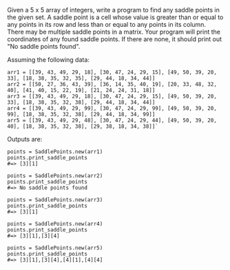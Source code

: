 Given a 5 x 5 array of integers, write a program to find any saddle points in the given set.  A saddle point is a cell whose value is greater than or equal to any points in its row and less than or equal to any points in its column. There may be multiple saddle points in a matrix.  Your program will print the coordinates of any found saddle points. If there are none, it should print out "No saddle points found".

Assuming the following data:

	arr1 = [[39, 43, 49, 29, 18], [30, 47, 24, 29, 15], [49, 50, 39, 20, 33], [18, 38, 35, 32, 35], [29, 44, 18, 34, 44]]
  	arr2 = [[50, 27, 36, 43, 39], [36, 14, 35, 40, 19], [20, 33, 48, 32, 40], [41, 40, 15, 22, 19], [21, 24, 24, 31, 18]]
  	arr3 = [[39, 43, 49, 29, 18], [30, 47, 24, 29, 15], [49, 50, 39, 20, 33], [18, 38, 35, 32, 38], [29, 44, 18, 34, 44]]
 	arr4 = [[39, 43, 49, 29, 99], [30, 47, 24, 29, 99], [49, 50, 39, 20, 99], [18, 38, 35, 32, 38], [29, 44, 18, 34, 99]]
  	arr5 = [[39, 43, 49, 29, 48], [30, 47, 24, 29, 44], [49, 50, 39, 20, 40], [18, 38, 35, 32, 38], [29, 38, 18, 34, 38]]`

Outputs are:

	points = SaddlePoints.new(arr1)
	points.print_saddle_points
	#=> [3][1]

	points = SaddlePoints.new(arr2)
	points.print_saddle_points
	#=> No saddle points found

	points = SaddlePoints.new(arr3)
	points.print_saddle_points
	#=> [3][1]

	points = SaddlePoints.new(arr4)
	points.print_saddle_points
	#=> [3][1],[3][4]

	points = SaddlePoints.new(arr5)
	points.print_saddle_points
	#=> [3][1],[3][4],[4][1],[4][4]